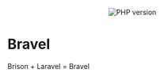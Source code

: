 <p align="center">
<img src="https://img.shields.io/badge/Bravel-fantastic-brightgreen.svg" alt="PHP version">
</p>

# Bravel
Brison + Laravel = Bravel
